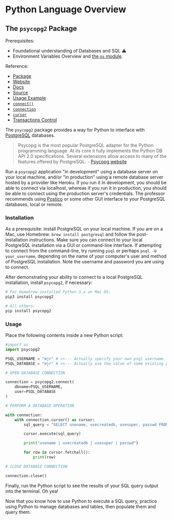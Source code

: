 # Python Language Overview

## The `psycopg2` Package

Prerequisites:

  + Foundational understanding of Databases and SQL :warning:
  + Environment Variables Overview and [the `os` module](/notes/programming-languages/python/modules/os.md#accessing-environment-variables).

Reference:

  + [Package](https://pypi.python.org/pypi/psycopg2)
  + [Website](http://initd.org/psycopg/)
  + [Docs](http://initd.org/psycopg/docs/)
  + [Source](https://github.com/psycopg/psycopg2)
  + [Usage Example](http://initd.org/psycopg/docs/usage.html)
  + [`connect()`](http://initd.org/psycopg/docs/module.html#psycopg2.connect)
  + [`connection`](http://initd.org/psycopg/docs/connection.html)
  + [`cursor`](http://initd.org/psycopg/docs/cursor.html)
  + [Transactions Control](http://initd.org/psycopg/docs/usage.html#transactions-control)

The `psycopg2` package provides a way for Python to interface with [PostgreSQL](https://www.postgresql.org/) databases.

> Psycopg is the most popular PostgreSQL adapter for the Python programming language. At its core it fully implements the Python DB API 2.0 specifications. Several extensions allow access to many of the features offered by PostgreSQL. - [Psycopg website](http://initd.org/psycopg/)

Run a `psycopg2` application "in development" using a database server on your local machine, and/or "in production" using a remote database server hosted by a provider like Heroku. If you run it in development, you should be able to connect via localhost, whereas if you run it in production, you should be able to connect using the production server's credentials. The professor recommends using [Postico](https://eggerapps.at/postico/) or some other GUI interface to your PostgreSQL databases, local or remote.

### Installation

As a prerequisite: install PostgreSQL on your local machine. If you are on a Mac, use Homebrew: `brew install postgresql` and follow the post-installation instructions. Make sure you can connect to your local PostgreSQL installation via a GUI or command-line interface. If attempting to connect from the command-line, try running `psql` or perhaps `psql -U your_username`, depending on the name of your computer's user and method of PostgreSQL installation. Note the username and password you are using to connect.

After demonstrating your ability to connect to a local PostgreSQL installation, install `psycopg2`, if necessary:

```` sh
# For Homebrew-installed Python 3.x on Mac OS:
pip3 install psycopg2

# All others:
pip install psycopg2
````

### Usage

Place the following contents inside a new Python script:

```python
#import os
import psycopg2

PSQL_USERNAME = "mjr" # <<--- Actually specify your own psql username. If you installed PostgreSQL via Homebrew on a Mac, there should be user named after your computer's username.
PSQL_DATABASE = "mjr" # <<--- Actually use the value of some existing psql database. If you installed PostgreSQL via Homebrew on a Mac, there should be database named after your PostgreSQL username.

# OPEN DATABASE CONNECTION

connection = psycopg2.connect(
    dbname=PSQL_USERNAME,
    user=PSQL_DATABASE
)

# PERFORM A DATABASE OPERATION

with connection:
    with connection.cursor() as cursor:
        sql_query = "SELECT usename, usecreatedb, usesuper, passwd FROM pg_user;"

        cursor.execute(sql_query)

        print("usename | usecreatedb | usesuper | passwd")

        for row in cursor.fetchall():
            print(row)

# CLOSE DATABASE CONNECTION

connection.close()
```

Finally, run the Python script to see the results of your SQL query output into the terminal. Oh yea!

Now that you know how to use Python to execute a SQL query, practice using Python to manage databases and tables, then populate them and query them.
